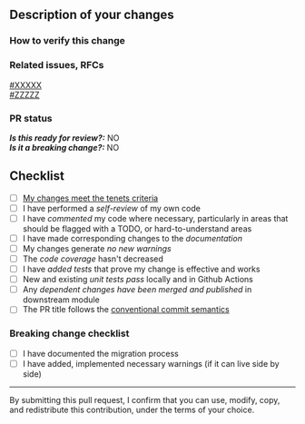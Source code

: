 <!--- 1. Make sure you follow our Contributing Guidelines: https://github.com/awslabs/aws-lambda-powertools-typescript/blob/main/CONTRIBUTING.md -->
<!--- 2. Please follow the template, and do not remove any section in the template. If something is not applicable leave it empty, but leave it in the PR. -->

## Description of your changes

<!--- Include here a summary of the change. -->
<!--- Also include relevant motivation and context. -->
<!--- List any dependencies that are required for this change. -->
<!--- If this PR is part of a sequence of related PRs or TODOs, list the high level TODO items. -->

### How to verify this change

<!--- Add any applicable config, projects, screenshots or other resources -->
<!--- that can help us verify your changes. -->

<!--- Examples: -->
<!--- Screenshots, cloud configuration, anything helping us evaluate better. -->

### Related issues, RFCs

<!--- Add here the link to one or more Github Issues or RFCs that are related to this PR. -->
[#XXXXX](https://github.com/awslabs/aws-lambda-powertools-typescript/issues/XXXXX)  
[#ZZZZZ](https://github.com/awslabs/aws-lambda-powertools-typescript/issues/ZZZZZ)

### PR status

***Is this ready for review?:*** NO  
***Is it a breaking change?:*** NO

## Checklist

- [ ] [My changes meet the tenets criteria](https://awslabs.github.io/aws-lambda-powertools-python/#tenets)
- [ ] I have performed a *self-review* of my own code
- [ ] I have *commented* my code where necessary, particularly in areas that should be flagged with a TODO, or hard-to-understand areas
- [ ] I have made corresponding changes to the *documentation*
- [ ] My changes generate *no new warnings*
- [ ] The *code coverage* hasn't decreased
- [ ] I have *added tests* that prove my change is effective and works
- [ ] New and existing *unit tests pass* locally and in Github Actions
- [ ] Any *dependent changes have been merged and published* in downstream module
- [ ] The PR title follows the [conventional commit semantics](https://github.com/awslabs/aws-lambda-powertools-typescript/blob/main/.github/semantic.yml#L2)

### Breaking change checklist

- [ ] I have documented the migration process
- [ ] I have added, implemented necessary warnings (if it can live side by side)

---

By submitting this pull request, I confirm that you can use, modify, copy, and redistribute this contribution, under the terms of your choice.
